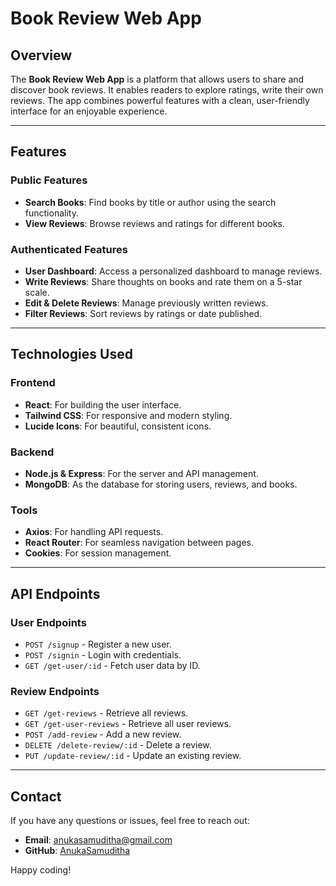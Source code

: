 # Book Review Web App

## Overview
The **Book Review Web App** is a platform that allows users to share and discover book reviews. It enables readers to explore ratings, write their own reviews. The app combines powerful features with a clean, user-friendly interface for an enjoyable experience.

---

## Features

### Public Features
- **Search Books**: Find books by title or author using the search functionality.
- **View Reviews**: Browse reviews and ratings for different books.

### Authenticated Features
- **User Dashboard**: Access a personalized dashboard to manage reviews.
- **Write Reviews**: Share thoughts on books and rate them on a 5-star scale.
- **Edit & Delete Reviews**: Manage previously written reviews.
- **Filter Reviews**: Sort reviews by ratings or date published.

---

## Technologies Used

### Frontend
- **React**: For building the user interface.
- **Tailwind CSS**: For responsive and modern styling.
- **Lucide Icons**: For beautiful, consistent icons.

### Backend
- **Node.js & Express**: For the server and API management.
- **MongoDB**: As the database for storing users, reviews, and books.

### Tools
- **Axios**: For handling API requests.
- **React Router**: For seamless navigation between pages.
- **Cookies**: For session management.

---

## API Endpoints
### User Endpoints
- `POST /signup` - Register a new user.
- `POST /signin` - Login with credentials.
- `GET /get-user/:id` - Fetch user data by ID.

### Review Endpoints
- `GET /get-reviews` - Retrieve all reviews.
- `GET /get-user-reviews` - Retrieve all user reviews.
- `POST /add-review` - Add a new review.
- `DELETE /delete-review/:id` - Delete a review.
- `PUT /update-review/:id` - Update an existing review.

---


## Contact
If you have any questions or issues, feel free to reach out:
- **Email**: anukasamuditha@gmail.com
- **GitHub**: [AnukaSamuditha](https://github.com/AnukaSamuditha)

Happy coding!
